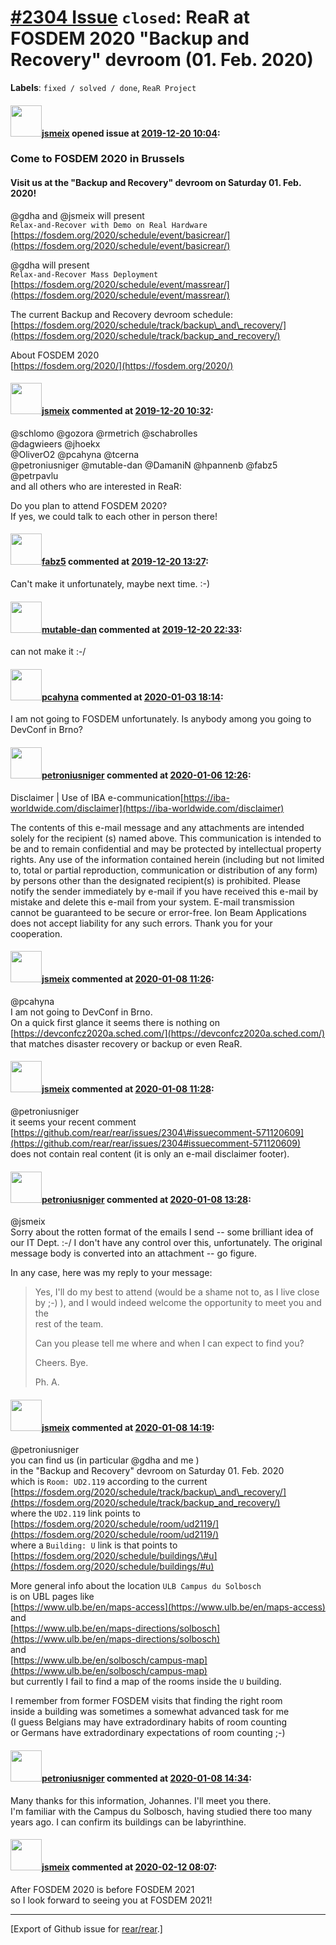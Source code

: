 [\#2304 Issue](https://github.com/rear/rear/issues/2304) `closed`: ReaR at FOSDEM 2020 "Backup and Recovery" devroom (01. Feb. 2020)
====================================================================================================================================

**Labels**: `fixed / solved / done`, `ReaR Project`

#### <img src="https://avatars.githubusercontent.com/u/1788608?u=925fc54e2ce01551392622446ece427f51e2f0ce&v=4" width="50">[jsmeix](https://github.com/jsmeix) opened issue at [2019-12-20 10:04](https://github.com/rear/rear/issues/2304):

### Come to FOSDEM 2020 in Brussels

#### Visit us at the "Backup and Recovery" devroom on Saturday 01. Feb. 2020!

@gdha and @jsmeix will present  
`Relax-and-Recover with Demo on Real Hardware`  
[https://fosdem.org/2020/schedule/event/basicrear/](https://fosdem.org/2020/schedule/event/basicrear/)

@gdha will present  
`Relax-and-Recover Mass Deployment`  
[https://fosdem.org/2020/schedule/event/massrear/](https://fosdem.org/2020/schedule/event/massrear/)

The current Backup and Recovery devroom schedule:  
[https://fosdem.org/2020/schedule/track/backup\_and\_recovery/](https://fosdem.org/2020/schedule/track/backup_and_recovery/)

About FOSDEM 2020  
[https://fosdem.org/2020/](https://fosdem.org/2020/)

#### <img src="https://avatars.githubusercontent.com/u/1788608?u=925fc54e2ce01551392622446ece427f51e2f0ce&v=4" width="50">[jsmeix](https://github.com/jsmeix) commented at [2019-12-20 10:32](https://github.com/rear/rear/issues/2304#issuecomment-567877368):

@schlomo @gozora @rmetrich @schabrolles  
@dagwieers @jhoekx  
@OliverO2 @pcahyna @tcerna  
@petroniusniger @mutable-dan @DamaniN @hpannenb @fabz5 @petrpavlu  
and all others who are interested in ReaR:

Do you plan to attend FOSDEM 2020?  
If yes, we could talk to each other in person there!

#### <img src="https://avatars.githubusercontent.com/u/3602156?v=4" width="50">[fabz5](https://github.com/fabz5) commented at [2019-12-20 13:27](https://github.com/rear/rear/issues/2304#issuecomment-567924005):

Can't make it unfortunately, maybe next time. :-)

#### <img src="https://avatars.githubusercontent.com/u/50145067?u=0b8898582fe782d29312c1d9a3c689216efdbade&v=4" width="50">[mutable-dan](https://github.com/mutable-dan) commented at [2019-12-20 22:33](https://github.com/rear/rear/issues/2304#issuecomment-568112347):

can not make it :-/

#### <img src="https://avatars.githubusercontent.com/u/26300485?u=9105d243bc9f7ade463a3e52e8dd13fa67837158&v=4" width="50">[pcahyna](https://github.com/pcahyna) commented at [2020-01-03 18:14](https://github.com/rear/rear/issues/2304#issuecomment-570652985):

I am not going to FOSDEM unfortunately. Is anybody among you going to
DevConf in Brno?

#### <img src="https://avatars.githubusercontent.com/u/7203946?v=4" width="50">[petroniusniger](https://github.com/petroniusniger) commented at [2020-01-06 12:26](https://github.com/rear/rear/issues/2304#issuecomment-571120609):

Disclaimer | Use of IBA
e-communication[https://iba-worldwide.com/disclaimer](https://iba-worldwide.com/disclaimer)

The contents of this e-mail message and any attachments are intended
solely for the recipient (s) named above. This communication is intended
to be and to remain confidential and may be protected by intellectual
property rights. Any use of the information contained herein (including
but not limited to, total or partial reproduction, communication or
distribution of any form) by persons other than the designated
recipient(s) is prohibited. Please notify the sender immediately by
e-mail if you have received this e-mail by mistake and delete this
e-mail from your system. E-mail transmission cannot be guaranteed to be
secure or error-free. Ion Beam Applications does not accept liability
for any such errors. Thank you for your cooperation.

#### <img src="https://avatars.githubusercontent.com/u/1788608?u=925fc54e2ce01551392622446ece427f51e2f0ce&v=4" width="50">[jsmeix](https://github.com/jsmeix) commented at [2020-01-08 11:26](https://github.com/rear/rear/issues/2304#issuecomment-572008054):

@pcahyna  
I am not going to DevConf in Brno.  
On a quick first glance it seems there is nothing on  
[https://devconfcz2020a.sched.com/](https://devconfcz2020a.sched.com/)  
that matches disaster recovery or backup or even ReaR.

#### <img src="https://avatars.githubusercontent.com/u/1788608?u=925fc54e2ce01551392622446ece427f51e2f0ce&v=4" width="50">[jsmeix](https://github.com/jsmeix) commented at [2020-01-08 11:28](https://github.com/rear/rear/issues/2304#issuecomment-572008577):

@petroniusniger  
it seems your recent comment  
[https://github.com/rear/rear/issues/2304\#issuecomment-571120609](https://github.com/rear/rear/issues/2304#issuecomment-571120609)  
does not contain real content (it is only an e-mail disclaimer footer).

#### <img src="https://avatars.githubusercontent.com/u/7203946?v=4" width="50">[petroniusniger](https://github.com/petroniusniger) commented at [2020-01-08 13:28](https://github.com/rear/rear/issues/2304#issuecomment-572050297):

@jsmeix  
Sorry about the rotten format of the emails I send -- some brilliant
idea of our IT Dept. :-/ I don't have any control over this,
unfortunately. The original message body is converted into an attachment
-- go figure.

In any case, here was my reply to your message:

> Yes, I'll do my best to attend (would be a shame not to, as I live
> close  
> by ;-) ), and I would indeed welcome the opportunity to meet you and
> the  
> rest of the team.
>
> Can you please tell me where and when I can expect to find you?
>
> Cheers. Bye.
>
> Ph. A.

#### <img src="https://avatars.githubusercontent.com/u/1788608?u=925fc54e2ce01551392622446ece427f51e2f0ce&v=4" width="50">[jsmeix](https://github.com/jsmeix) commented at [2020-01-08 14:19](https://github.com/rear/rear/issues/2304#issuecomment-572075156):

@petroniusniger  
you can find us (in particular @gdha and me )  
in the "Backup and Recovery" devroom on Saturday 01. Feb. 2020  
which is `Room: UD2.119` according to the current  
[https://fosdem.org/2020/schedule/track/backup\_and\_recovery/](https://fosdem.org/2020/schedule/track/backup_and_recovery/)  
where the `UD2.119` link points to  
[https://fosdem.org/2020/schedule/room/ud2119/](https://fosdem.org/2020/schedule/room/ud2119/)  
where a `Building: U` link is that points to  
[https://fosdem.org/2020/schedule/buildings/\#u](https://fosdem.org/2020/schedule/buildings/#u)

More general info about the location `ULB Campus du Solbosch`  
is on UBL pages like  
[https://www.ulb.be/en/maps-access](https://www.ulb.be/en/maps-access)  
and  
[https://www.ulb.be/en/maps-directions/solbosch](https://www.ulb.be/en/maps-directions/solbosch)  
and  
[https://www.ulb.be/en/solbosch/campus-map](https://www.ulb.be/en/solbosch/campus-map)  
but currently I fail to find a map of the rooms inside the `U` building.

I remember from former FOSDEM visits that finding the right room  
inside a building was sometimes a somewhat advanced task for me  
(I guess Belgians may have extradordinary habits of room counting  
or Germans have extradordinary expectations of room counting ;-)

#### <img src="https://avatars.githubusercontent.com/u/7203946?v=4" width="50">[petroniusniger](https://github.com/petroniusniger) commented at [2020-01-08 14:34](https://github.com/rear/rear/issues/2304#issuecomment-572081797):

Many thanks for this information, Johannes. I'll meet you there.  
I'm familiar with the Campus du Solbosch, having studied there too many
years ago. I can confirm its buildings can be labyrinthine.

#### <img src="https://avatars.githubusercontent.com/u/1788608?u=925fc54e2ce01551392622446ece427f51e2f0ce&v=4" width="50">[jsmeix](https://github.com/jsmeix) commented at [2020-02-12 08:07](https://github.com/rear/rear/issues/2304#issuecomment-585081847):

After FOSDEM 2020 is before FOSDEM 2021  
so I look forward to seeing you at FOSDEM 2021!

------------------------------------------------------------------------

\[Export of Github issue for
[rear/rear](https://github.com/rear/rear).\]
